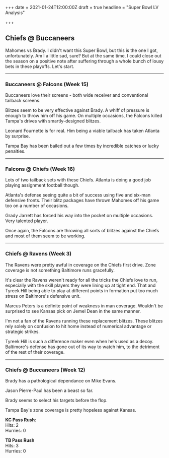 +++
date = 2021-01-24T12:00:00Z
draft = true
headline = "Super Bowl LV Analysis"

+++
## Chiefs @ Buccaneers

Mahomes vs Brady. I didn't want this Super Bowl, but this is the one I got, unfortunately. Am I a little sad, sure? But at the same time, I could close out the season on a positive note after suffering through a whole bunch of lousy bets in these playoffs. Let's start.

***

### Buccaneers @ Falcons (Week 15)

Buccaneers love their screens - both wide receiver and conventional tailback screens.

Blitzes seem to be very effective against Brady. A whiff of pressure is enough to throw him off his game. On multiple occasions, the Falcons killed Tampa's drives with smartly-designed blitzes.

Leonard Fournette is for real. Him being a viable tailback has taken Atlanta by surprise.

Tampa Bay has been bailed out a few times by incredible catches or lucky penalties.

***

### Falcons @ Chiefs (Week 16)

Lots of two tailback sets with these Chiefs. Atlanta is doing a good job playing assignment football though.

Atlanta's defense seeing quite a bit of success using five and six-man defensive fronts. Their blitz packages have thrown Mahomes off his game too on a number of occasions.

Grady Jarrett has forced his way into the pocket on multiple occasions. Very talented player.

Once again, the Falcons are throwing all sorts of blitzes against the Chiefs and most of them seem to be working.

***

### Chiefs @ Ravens (Week 3)

The Ravens were pretty awful in coverage on the Chiefs first drive. Zone coverage is not something Baltimore runs gracefully.

It's clear the Ravens weren't ready for all the tricks the Chiefs love to run, especially with the skill players they were lining up at tight end. That and Tyreek Hill being able to play at different points in formation put too much stress on Baltimore's defensive unit.

Marcus Peters is a definite point of weakness in man coverage. Wouldn't be surprised to see Kansas pick on Jemel Dean in the same manner.

I'm not a fan of the Ravens running these replacement blitzes. These blitzes rely solely on confusion to hit home instead of numerical advantage or strategic strikes.

Tyreek Hill is such a difference maker even when he's used as a decoy. Baltimore's defense has gone out of its way to watch him, to the detriment of the rest of their coverage.

***

### Chiefs @ Buccaneers (Week 12)

Brady has a pathological dependance on Mike Evans.

Jason Pierre-Paul has been a beast so far.

Brady seems to select his targets before the flop.

Tampa Bay's zone coverage is pretty hopeless against Kansas.

**KC Pass Rush**:  
Hits: 2  
Hurries: 0

**TB Pass Rush**  
Hits: 3  
Hurries: 0